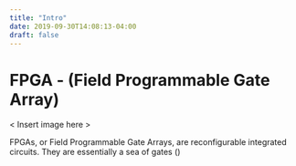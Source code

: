 ```yaml
---
title: "Intro"
date: 2019-09-30T14:08:13-04:00
draft: false
---
```


# FPGA - (Field Programmable Gate Array)

< Insert image here >

FPGAs, or Field Programmable Gate Arrays, are reconfigurable integrated circuits. They are essentially a sea of gates ()